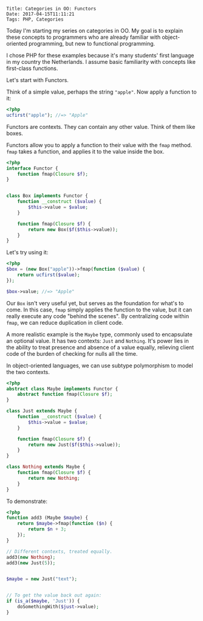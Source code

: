     Title: Categories in OO: Functors
    Date: 2017-04-15T11:11:21
    Tags: PHP, Categories

Today I'm starting my series on categories in OO.
My goal is to explain these concepts to programmers who are already familiar with object-oriented programming, but new to functional programming.

I chose PHP for these examples because it's many students' first language in my country the Netherlands. I assume basic familiarity with concepts like first-class functions.

<!-- more -->

Let's start with Functors.

Think of a simple value, perhaps the string `"apple"`.
Now apply a function to it: 

```php
<?php
ucfirst("apple"); //=> "Apple"
```

Functors are contexts. They can contain any other value. Think of them like boxes. 

Functors allow you to apply a function to their value with the `fmap` method.
`fmap` takes a function, and applies it to the value inside the box.

```php 
<?php
interface Functor {
    function fmap(Closure $f);
}


class Box implements Functor {
    function __construct ($value) {
        $this->value = $value;
    }

    function fmap(Closure $f) {
        return new Box($f($this->value));
    }
}
```

Let's try using it:

```php
<?php
$box = (new Box("apple"))->fmap(function ($value) {
    return ucfirst($value);
});

$box->value; //=> "Apple"
```

Our `Box` isn't very useful yet, but serves as the foundation for what's to come. In this case, `fmap` simply applies the function to the value, but it can really execute any code "behind the scenes". By centralizing code within `fmap`, we can reduce duplication in client code.

A more realistic example is the `Maybe` type, commonly used to encapsulate an optional value.
It has two contexts: `Just` and `Nothing`. It's power lies in the ability to treat presence and absence of a value equally, relieving client code of the burden of checking for nulls all the time.

In object-oriented languages, we can use subtype polymorphism to model the two contexts.

```php
<?php
abstract class Maybe implements Functor {
    abstract function fmap(Closure $f);
}

class Just extends Maybe {
    function __construct ($value) {
        $this->value = $value;
    }

    function fmap(Closure $f) {
        return new Just($f($this->value));
    }
}

class Nothing extends Maybe {
    function fmap(Closure $f) {
        return new Nothing;
    }
}
```

To demonstrate:

```php
<?php
function add3 (Maybe $maybe) {
    return $maybe->fmap(function ($n) {
        return $n + 3;
    });
}

// Different contexts, treated equally.
add3(new Nothing);
add3(new Just(5));


$maybe = new Just("text");


// To get the value back out again:
if (is_a($maybe, 'Just')) {
    doSomethingWith($just->value); 
}
```